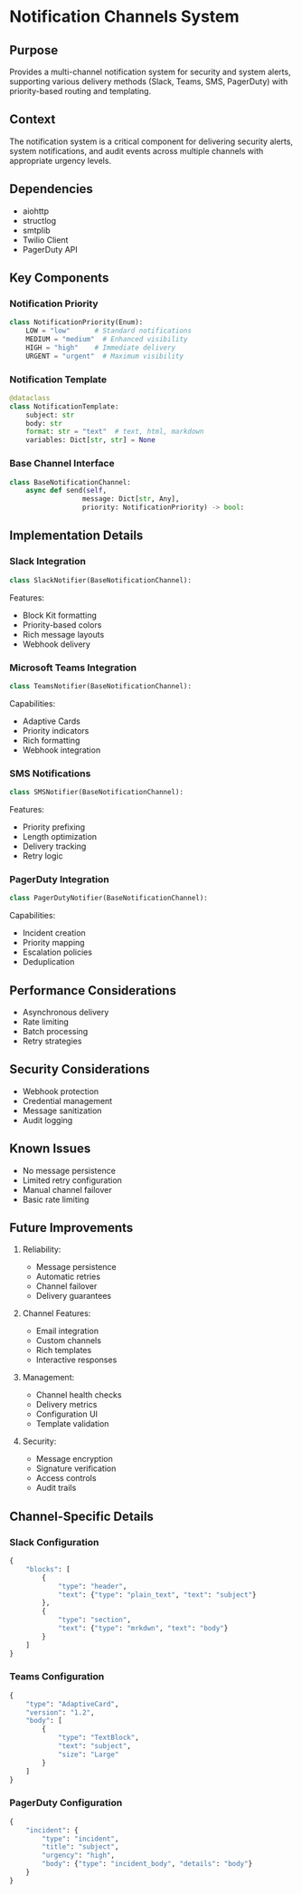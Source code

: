 # Notification Channels System

## Purpose

Provides a multi-channel notification system for security and system alerts, supporting various delivery methods (Slack, Teams, SMS, PagerDuty) with priority-based routing and templating.

## Context

The notification system is a critical component for delivering security alerts, system notifications, and audit events across multiple channels with appropriate urgency levels.

## Dependencies

- aiohttp
- structlog
- smtplib
- Twilio Client
- PagerDuty API

## Key Components

### Notification Priority

```python
class NotificationPriority(Enum):
    LOW = "low"      # Standard notifications
    MEDIUM = "medium"  # Enhanced visibility
    HIGH = "high"    # Immediate delivery
    URGENT = "urgent"  # Maximum visibility
```

### Notification Template

```python
@dataclass
class NotificationTemplate:
    subject: str
    body: str
    format: str = "text"  # text, html, markdown
    variables: Dict[str, str] = None
```

### Base Channel Interface

```python
class BaseNotificationChannel:
    async def send(self,
                  message: Dict[str, Any],
                  priority: NotificationPriority) -> bool:
```

## Implementation Details

### Slack Integration

```python
class SlackNotifier(BaseNotificationChannel):
```

Features:

- Block Kit formatting
- Priority-based colors
- Rich message layouts
- Webhook delivery

### Microsoft Teams Integration

```python
class TeamsNotifier(BaseNotificationChannel):
```

Capabilities:

- Adaptive Cards
- Priority indicators
- Rich formatting
- Webhook integration

### SMS Notifications

```python
class SMSNotifier(BaseNotificationChannel):
```

Features:

- Priority prefixing
- Length optimization
- Delivery tracking
- Retry logic

### PagerDuty Integration

```python
class PagerDutyNotifier(BaseNotificationChannel):
```

Capabilities:

- Incident creation
- Priority mapping
- Escalation policies
- Deduplication

## Performance Considerations

- Asynchronous delivery
- Rate limiting
- Batch processing
- Retry strategies

## Security Considerations

- Webhook protection
- Credential management
- Message sanitization
- Audit logging

## Known Issues

- No message persistence
- Limited retry configuration
- Manual channel failover
- Basic rate limiting

## Future Improvements

1. Reliability:

   - Message persistence
   - Automatic retries
   - Channel failover
   - Delivery guarantees

2. Channel Features:

   - Email integration
   - Custom channels
   - Rich templates
   - Interactive responses

3. Management:

   - Channel health checks
   - Delivery metrics
   - Configuration UI
   - Template validation

4. Security:
   - Message encryption
   - Signature verification
   - Access controls
   - Audit trails

## Channel-Specific Details

### Slack Configuration

```python
{
    "blocks": [
        {
            "type": "header",
            "text": {"type": "plain_text", "text": "subject"}
        },
        {
            "type": "section",
            "text": {"type": "mrkdwn", "text": "body"}
        }
    ]
}
```

### Teams Configuration

```python
{
    "type": "AdaptiveCard",
    "version": "1.2",
    "body": [
        {
            "type": "TextBlock",
            "text": "subject",
            "size": "Large"
        }
    ]
}
```

### PagerDuty Configuration

```python
{
    "incident": {
        "type": "incident",
        "title": "subject",
        "urgency": "high",
        "body": {"type": "incident_body", "details": "body"}
    }
}
```
